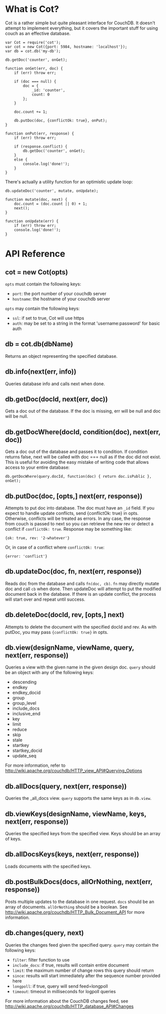 # What is Cot? #

Cot is a rather simple but quite pleasant interface for CouchDB. It doesn't attempt to implement everything, but it covers the important stuff for using couch as an effective database.

    var Cot = require('cot');
    var cot = new Cot({port: 5984, hostname: 'localhost'});
    var db = cot.db('my-db');
    
    db.getDoc('counter', onGet);
    
    function onGet(err, doc) {
    	if (err) throw err;
    	
    	if (doc === null) {
    		doc = {
    			_id: 'counter',
    			count: 0
    		};
    	}
    	
    	doc.count += 1;
    	
    	db.putDoc(doc, {conflictOk: true}, onPut);
    }
    
    function onPut(err, response) {
    	if (err) throw err;
    	
    	if (response.conflict) {
    		db.getDoc('counter', onGet);
    	}
    	else {
    		console.log('done!');
    	}
    }

There's actually a utility function for an optimistic update loop:

    db.updateDoc('counter', mutate, onUpdate);
    
    function mutate(doc, next) {
    	doc.count = (doc.count || 0) + 1;
    	next();
    }
    
    function onUpdate(err) {
    	if (err) throw err;
    	console.log('done!');
    }

# API Reference #

## cot = new Cot(opts) ##

`opts` must contain the following keys:

  - `port`: the port number of your couchdb server
  - `hostname`: the hostname of your couchdb server

`opts` may contain the following keys:

  - `ssl`: if set to true, Cot will use https
  - `auth`: may be set to a string in the format 'username:password' for basic auth

## db = cot.db(dbName) ##

Returns an object representing the specified database.

## db.info(next(err, info)) ##

Queries database info and calls next when done.

## db.getDoc(docId, next(err, doc))

Gets a doc out of the database. If the doc is missing, err will be null and doc will be null.

## db.getDocWhere(docId, condition(doc), next(err, doc))

Gets a doc out of the database and passes it to condition. If condition returns false, next will be called with doc === null as if the doc did not exist. This is useful for avoiding the easy mistake of writing code that allows access to your entire database:

    db.getDocWhere(query.docId, function(doc) { return doc.isPublic }, onGet);

## db.putDoc(doc, [opts,] next(err, response))

Attempts to put doc into database. The doc must have an `_id` field. If you expect to handle update conflicts, send {conflictOk: true} in opts. Otherwise, conflicts will be treated as errors. In any case, the response from couch is passed to next so you can retrieve the new rev or detect a conflict if `conflictOk: true`. Response may be something like:

    {ok: true, rev: '2-whatever'}

Or, in case of a conflict where `conflictOk: true`:

    {error: 'conflict'}

## db.updateDoc(doc, fn, next(err, response))

Reads doc from the database and calls `fn(doc, cb)`. `fn` may directly mutate doc and call `cb` when done. Then updateDoc will attempt to put the modified document back in the database. If there is an update conflict, the process will start over and repeat until success.

## db.deleteDoc(docId, rev, [opts,] next)

Attempts to delete the document with the specified docId and rev. As with putDoc, you may pass `{conflictOk: true}` in opts.

## db.view(designName, viewName, query, next(err, response))

Queries a view with the given name in the given design doc. `query` should be an object with any of the following keys:

  - descending
  - endkey
  - endkey_docid
  - group
  - group_level
  - include_docs
  - inclusive_end
  - key
  - limit
  - reduce
  - skip
  - stale
  - startkey
  - startkey_docid
  - update_seq

For more information, refer to http://wiki.apache.org/couchdb/HTTP_view_API#Querying_Options

## db.allDocs(query, next(err, response))

Queries the _all_docs view. `query` supports the same keys as in `db.view`.

## db.viewKeys(designName, viewName, keys, next(err, response))

Queries the specified keys from the specified view. Keys should be an array of keys.

## db.allDocsKeys(keys, next(err, response))

Loads documents with the specified keys.

## db.postBulkDocs(docs, allOrNothing, next(err, response))

Posts multiple updates to the database in one request. `docs` should be an array of documents. `allOrNothing` should be a boolean. See http://wiki.apache.org/couchdb/HTTP_Bulk_Document_API for more information.

## db.changes(query, next)

Queries the changes feed given the specified query. `query` may contain the following keys:

  - `filter`: filter function to use
  - `include_docs`: if true, results will contain entire document
  - `limit`: the maximum number of change rows this query should return
  - `since`: results will start immediately after the sequence number provided here
  - `longpoll`: if true, query will send feed=longpoll
  - `timeout`: timeout in milliseconds for logpoll queries

For more information about the CouchDB changes feed, see http://wiki.apache.org/couchdb/HTTP_database_API#Changes

